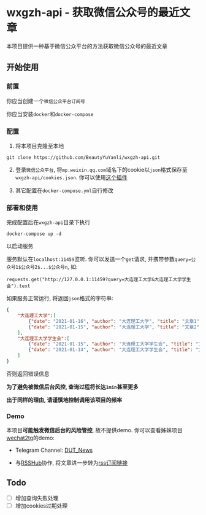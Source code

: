 # wxgzh-api - 获取微信公众号的最近文章
本项目提供一种基于微信公众平台的方法获取微信公众号的最近文章

## 开始使用
### 前置

你应当创建一个`微信公众平台订阅号`

你应当安装`docker`和`docker-compose`

### 配置
1. 将本项目克隆至本地
```
git clone https://github.com/BeautyYuYanli/wxgzh-api.git
```

2. 登录`微信公众平台`, 将`mp.weixin.qq.com`域名下的cookie以`json`格式保存至`wxgzh-api/cookies.json`. 你可以使用[这个插件](https://chrome.google.com/webstore/detail/%E3%82%AF%E3%83%83%E3%82%AD%E3%83%BCjson%E3%83%95%E3%82%A1%E3%82%A4%E3%83%AB%E5%87%BA%E5%8A%9B-for-puppet/nmckokihipjgplolmcmjakknndddifde)

3. 其它配置在`docker-compose.yml`自行修改

### 部署和使用
完成配置后在`wxgzh-api`目录下执行
```
docker-compose up -d
```
以启动服务

服务默认在`localhost:11459`监听. 你可以发送一个`get`请求, 并携带参数`query=公众号1$公众号2$...$公众号n`, 如:
```
requests.get("http://127.0.0.1:11459?query=大连理工大学&大连理工大学学生会").text
```
如果服务正常运行, 将返回`json`格式的字符串:
```json
{
    "大连理工大学":[
        {"date": "2021-01-16", "author": "大连理工大学", "title": "文章1", "link": "http://mp.weixin.qq.com/s?..."},
        {"date": "2021-01-15", "author": "大连理工大学", "title": "文章2", "link": "http://mp.weixin.qq.com/s?..."},
    ],
    "大连理工大学学生会":[
        {"date": "2021-01-15", "author": "大连理工大学学生会", "title": "文章3", "link": "http://mp.weixin.qq.com/s?..."},
        {"date": "2021-01-14", "author": "大连理工大学学生会", "title": "文章4", "link": "http://mp.weixin.qq.com/s?..."},
    ]
}
```
否则返回错误信息

**为了避免被微信后台风控, 查询过程将长达`1min`甚至更多**

**出于同样的理由, 请谨慎地控制调用该项目的频率**

### Demo
本项目**可能触发微信后台的风险管控**, 故不提供demo. 你可以查看姊妹项目[wechat2tg](https://github.com/BeautyYuYanli/wechat2tg)的demo:

- Telegram Channel: [DUT_News](https://t.me/DUT_News)

- 与[RSSHub](https://github.com/DIYgod/RSSHub)协作, 将文章进一步转为[rss订阅链接](https://rsshub.app/telegram/channel/DUT_News)

## Todo
- [ ] 增加查询失败处理
- [ ] 增加cookies过期处理
